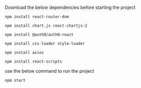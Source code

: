 Download the below dependencies before starting the project
``` 
npm install react-router-dom
````
``` 
npm install chart.js react-chartjs-2
````
``` 
npm install @auth0/auth0-react
````
``` 
npm install css-loader style-loader
````
```
npm install axios
```
```
npm install react-scripts
```
use the below command to run the project
```
npm start
```
